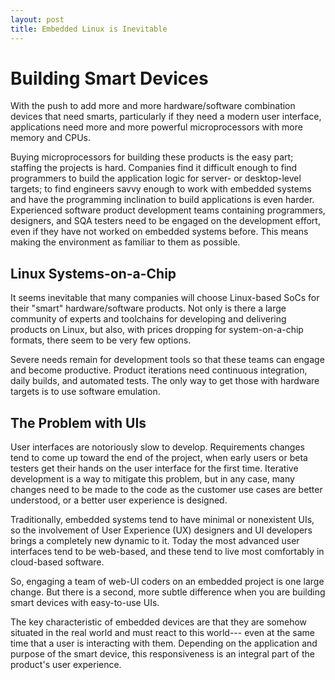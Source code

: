 ```yaml
---
layout: post
title: Embedded Linux is Inevitable
---
```


# Building Smart Devices

With the push to add more and more hardware/software combination
devices that need smarts, particularly if they need a modern user
interface, applications need more and more powerful microprocessors
with more memory and CPUs.

Buying microprocessors for building these products is the easy part;
staffing the projects is hard.  Companies find it difficult enough to
find programmers to build the application logic for server- or
desktop-level targets; to find engineers savvy enough to work with
embedded systems and have the programming inclination to build
applications is even harder. Experienced software product development
teams containing programmers, designers, and SQA testers need to be
engaged on the development effort, even if they have not worked on
embedded systems before. This means making the environment as familiar
to them as possible.

## Linux Systems-on-a-Chip

It seems inevitable that many companies will choose Linux-based SoCs
for their "smart" hardware/software products. Not only is there a
large community of experts and toolchains for developing and
delivering products on Linux, but also, with prices dropping for
system-on-a-chip formats, there seem to be very few options.

Severe needs remain for development tools so that these teams can
engage and become productive. Product iterations need continuous
integration, daily builds, and automated tests. The only way to get
those with hardware targets is to use software emulation.

## The Problem with UIs

User interfaces are notoriously slow to develop. Requirements changes
tend to come up toward the end of the project, when early users or
beta testers get their hands on the user interface for the first
time. Iterative development is a way to mitigate this problem, but in
any case, many changes need to be made to the code as the customer use
cases are better understood, or a better user experience is designed.

Traditionally, embedded systems tend to have minimal or nonexistent
UIs, so the involvement of User Experience (UX) designers and UI
developers brings a completely new dynamic to it. Today the most
advanced user interfaces tend to be web-based, and these tend to live
most comfortably in cloud-based software.

So, engaging a team of web-UI coders on an embedded project is one
large change. But there is a second, more subtle difference when you
are building smart devices with easy-to-use UIs.

The key characteristic of embedded devices are that they are somehow
situated in the real world and must react to this world--- even at the
same time that a user is interacting with them. Depending on the
application and purpose of the smart device, this responsiveness is an
integral part of the product's user experience.

